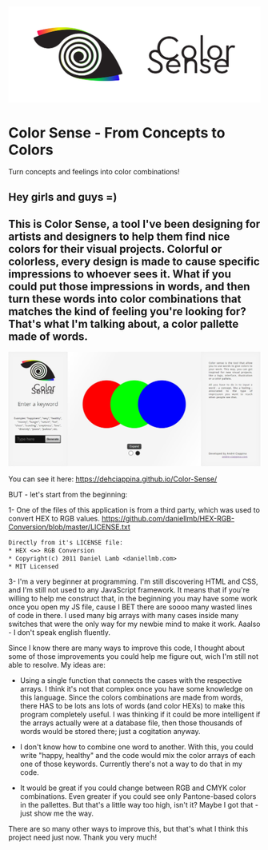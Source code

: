 <p align="center">
  <img src="github_header-01-compressor.jpg">
</p>

# Color Sense - From Concepts to Colors
Turn concepts and feelings into color combinations!

## Hey girls and guys =)
## **This is Color Sense, a tool I've been designing for artists and designers to help them find nice colors for their visual projects. Colorful or colorless, every design is made to cause specific impressions to whoever sees it. What if you could put those impressions in words, and then turn these words into color combinations that matches the kind of feeling you're looking for? That's what I'm talking about, a color pallette made of words.**

<img src="screen.JPG">

You can see it here:
https://dehciappina.github.io/Color-Sense/

BUT - let's start from the beginning:

1- One of the files of this application is from a third party, which was used to convert HEX to RGB values.
https://github.com/daniellmb/HEX-RGB-Conversion/blob/master/LICENSE.txt

    Directly from it's LICENSE file:
    * HEX <=> RGB Conversion
    * Copyright(c) 2011 Daniel Lamb <daniellmb.com>
    * MIT Licensed

3- I'm a very beginner at programming. I'm still discovering HTML and CSS, and I'm still not used to any JavaScript framework. It means that if you're willing to help me construct that, in the beginning you may have some work once you open my JS file, cause I BET there are soooo many wasted lines of code in there. I used many big arrays with many cases inside many switches that were the only way for my newbie mind to make it work. Aaalso - I don't speak english fluently.

Since I know there are many ways to improve this code, I thought about some of those improvements you could help me figure out, wich I'm still not able to resolve. My ideas are:

- Using a single function that connects the cases with the respective arrays. I think it's not that complex once you have some knowledge on this language. Since the colors combinations are made from words, there HAS to be lots ans lots of words (and color HEXs) to make this program completely useful. I was thinking if it could be more intelligent if the arrays actually were at a database file, then those thousands of words would be stored there; just a cogitation anyway.

- I don't know how to combine one word to another. With this, you could write "happy, healthy" and the code would mix the color arrays of each one of those keywords. Currently there's not a way to do that in my code.

- It would be great if you could change between RGB and CMYK color combinations. Even greater if you could see only Pantone-based colors in the pallettes. But that's a little way too high, isn't it? Maybe I got that - just show me the way.

There are so many other ways to improve this, but that's what I think this project need just now.
Thank you very much!
